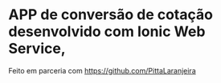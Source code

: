 # APP de conversão de cotação desenvolvido com Ionic Web Service,
Feito em parceria com https://github.com/PittaLaranjeira
